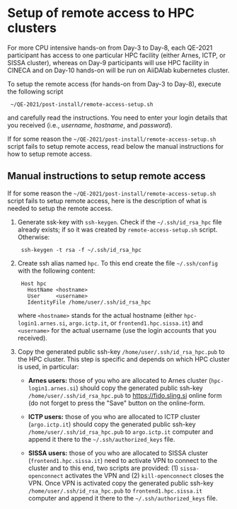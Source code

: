 # Setup of remote access to HPC clusters

For more CPU intensive hands-on from Day-3 to Day-8, each QE-2021
participant has access to one particular HPC facility (either Arnes,
ICTP, or SISSA cluster), whereas on Day-9 participants will use HPC
facility in CINECA and on Day-10 hands-on will be run on AiiDAlab
kubernetes cluster.

To setup the remote access (for hands-on from Day-3 to Day-8), execute
the following script

     ~/QE-2021/post-install/remote-access-setup.sh
     
and carefully read the instructions. You need to enter your login
details that you received (i.e., *username*, *hostname*, and
*password*). 

If for some reason the `~/QE-2021/post-install/remote-access-setup.sh`
script fails to setup remote access, read below the manual instructions
for how to setup remote access.

## Manual instructions to setup remote access

If for some reason the `~/QE-2021/post-install/remote-access-setup.sh`
script fails to setup remote access, here is the description of what
is needed to setup the remote access. 

1. Generate ssk-key with `ssh-keygen`. Check if the
   `~/.ssh/id_rsa_hpc` file already exists; if so it was
   created by `remote-access-setup.sh` script. Otherwise:

        ssh-keygen -t rsa -f ~/.ssh/id_rsa_hpc
   
   
   
2. Create ssh alias named `hpc`. To this end create the file
   `~/.ssh/config` with the following content:
   
        Host hpc
          HostName <hostname>
          User     <username>
          IdentityFile /home/user/.ssh/id_rsa_hpc
          
   where `<hostname>` stands for the actual hostname (either
   `hpc-login1.arnes.si`, `argo.ictp.it`, or `frontend1.hpc.sissa.it`)
   and `<username>` for the actual username (use the login accounts that
   you received).

3. Copy the generated public ssh-key `/home/user/.ssh/id_rsa_hpc.pub` to the
   HPC cluster. This step is specific and depends on which HPC cluster
   is used, in particular:
   
   - **Arnes users:** those of you who are allocated to Arnes cluster
   (`hpc-login1.arnes.si`) should copy the generated public ssh-key
   `/home/user/.ssh/id_rsa_hpc.pub` to https://fido.sling.si online form
   (do not forget to press the "Save" button on the online-form.
   
   - **ICTP users:** those of you who are allocated to ICTP cluster
   (`argo.ictp.it`) should copy the generated public ssh-key
   `/home/user/.ssh/id_rsa_hpc.pub` to `argo.ictp.it` computer and append
   it there to the `~/.ssh/authorized_keys` file.
   
   - **SISSA users:** those of you who are allocated to SISSA cluster
   (`frontend1.hpc.sissa.it`) need to activate VPN to connect to the
   cluster and to this end, two scripts are provided: (1)
   `sissa-openconnect` activates the VPN and (2) `kill-openconnect`
   closes the VPN. Once VPN is activated copy the generated public
   ssh-key `/home/user/.ssh/id_rsa_hpc.pub` to
   `frontend1.hpc.sissa.it` computer and append it there to the
   `~/.ssh/authorized_keys` file.
